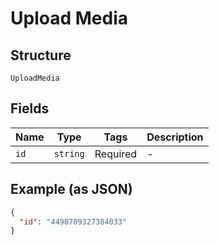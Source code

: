 
# Upload Media

## Structure

`UploadMedia`

## Fields

| Name | Type | Tags | Description |
|  --- | --- | --- | --- |
| `id` | `string` | Required | - |

## Example (as JSON)

```json
{
  "id": "4490709327384033"
}
```

